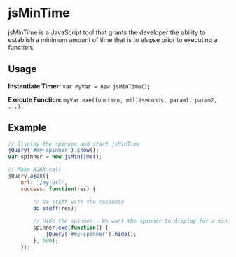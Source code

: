 # jsMinTime
jsMinTime is a JavaScript tool that grants the developer the ability to establish a minimum amount of time that is to elapse prior to executing a function.

## Usage
**Instantiate Timer:** `var myVar = new jsMinTime();`

**Execute Function:** `myVar.exe(function, milliseconds, param1, param2, ...);`

## Example
```javascript
// Display the spinner and start jsMinTime
jQuery('#my-spinner').show();
var spinner = new jsMinTime();

// Make AJAX call
jQuery.ajax({
    url: '/my-url',
    success: function(res) {

        // Do stuff with the response
        do_stuff(res);
        
        // Hide the spinner - We want the spinner to display for a minimum of a half second. If the AJAX call was quick and took .25 secs, the spinner will be hidden after an additional .25 secs. If the AJAX call took a while and responded after 2 secs, the spinner will be hidden immediately. 
        spinner.exe(function() {
			jQuery('#my-spinner').hide();
		}, 500);
	});
```
